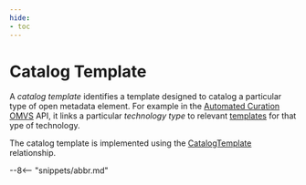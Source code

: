 ```yaml
---
hide:
- toc
---
```


<!-- SPDX-License-Identifier: CC-BY-4.0 -->
<!-- Copyright Contributors to the Egeria project. -->

# Catalog Template

A *catalog template* identifies a template designed to catalog a particular type of open metadata element.  For example in the [Automated Curation OMVS](/services/omvs/automated-curation/overview) API, it links a particular *technology type* to relevant [templates](/concepts/template) for that ype of technology.

The catalog template is implemented using the [CatalogTemplate](/types/0/0011-Managing-Referenceables) relationship.



--8<-- "snippets/abbr.md"
